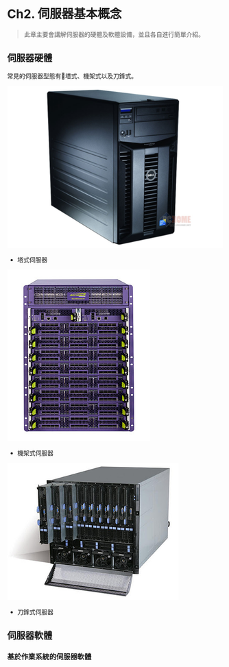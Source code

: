 # Ch2. 伺服器基本概念

> 此章主要會講解伺服器的硬體及軟體設備，並且各自進行簡單介紹。

## 伺服器硬體

常見的伺服器型態有塔式、機架式以及刀鋒式。

![](/assets/server-basic_1.jpg)

* 塔式伺服器

![](/assets/server-basic_2.jpg)

* 機架式伺服器

![](/assets/server-basic_3.jpg)

* 刀鋒式伺服器

## 伺服器軟體

### 基於作業系統的伺服器軟體
